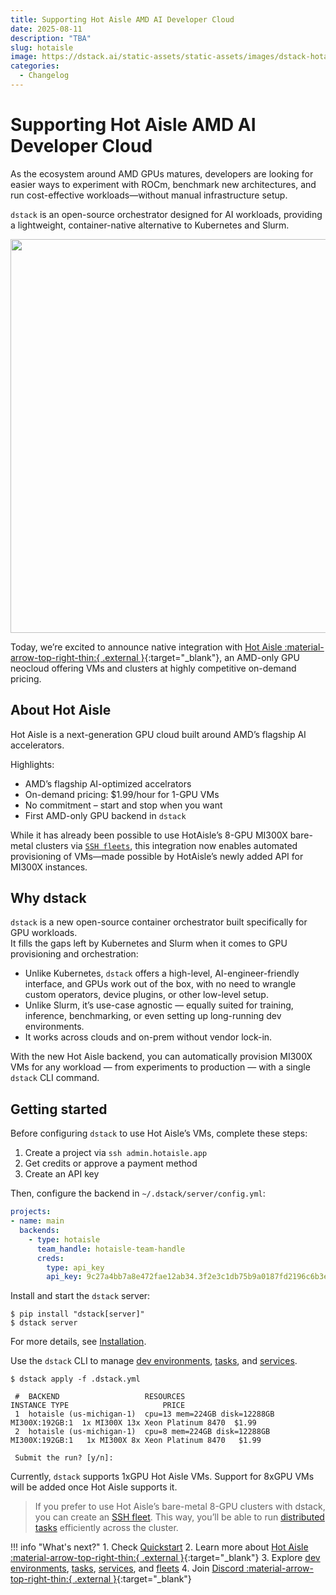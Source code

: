 ```yaml
---
title: Supporting Hot Aisle AMD AI Developer Cloud
date: 2025-08-11
description: "TBA"  
slug: hotaisle
image: https://dstack.ai/static-assets/static-assets/images/dstack-hotaisle.png
categories:
  - Changelog
---
```


# Supporting Hot Aisle AMD AI Developer Cloud

As the ecosystem around AMD GPUs matures, developers are looking for easier ways to experiment with ROCm, benchmark new architectures, and run cost-effective workloads—without manual infrastructure setup.  

`dstack` is an open-source orchestrator designed for AI workloads, providing a lightweight, container-native alternative to Kubernetes and Slurm.

<img src="https://dstack.ai/static-assets/static-assets/images/dstack-hotaisle.png" width="630"/>

Today, we’re excited to announce native integration with [Hot Aisle :material-arrow-top-right-thin:{ .external }](https://www.hotaisle.io/){:target="_blank"}, an AMD-only GPU neocloud offering VMs and clusters at highly competitive on-demand pricing.  

<!-- more -->

## About Hot Aisle

Hot Aisle is a next-generation GPU cloud built around AMD’s flagship AI accelerators.  

Highlights:

- AMD’s flagship AI-optimized accelrators
- On-demand pricing: $1.99/hour for 1-GPU VMs
- No commitment – start and stop when you want
- First AMD-only GPU backend in `dstack`

While it has already been possible to use HotAisle’s 8-GPU MI300X bare-metal clusters via [`SSH fleets`](../../docs/concepts/fleets.md#ssh-fleets), this integration now enables automated provisioning of VMs—made possible by HotAisle’s newly added API for MI300X instances.

## Why dstack

`dstack` is a new open-source container orchestrator built specifically for GPU workloads.  
It fills the gaps left by Kubernetes and Slurm when it comes to GPU provisioning and orchestration:

- Unlike Kubernetes, `dstack` offers a high-level, AI-engineer-friendly interface, and GPUs work out of the box, with no need to wrangle custom operators, device plugins, or other low-level setup.
- Unlike Slurm, it’s use-case agnostic — equally suited for training, inference, benchmarking, or even setting up long-running dev environments.
- It works across clouds and on-prem without vendor lock-in.

With the new Hot Aisle backend, you can automatically provision MI300X VMs for any workload — from experiments to production — with a single `dstack` CLI command.

## Getting started

Before configuring `dstack` to use Hot Aisle’s VMs, complete these steps:

1. Create a project via `ssh admin.hotaisle.app`
2. Get credits or approve a payment method
3. Create an API key

Then, configure the backend in `~/.dstack/server/config.yml`:

<div editor-title="~/.dstack/server/config.yml">

```yaml
projects:
- name: main
  backends:
    - type: hotaisle
      team_handle: hotaisle-team-handle
      creds:
        type: api_key
        api_key: 9c27a4bb7a8e472fae12ab34.3f2e3c1db75b9a0187fd2196c6b3e56d2b912e1c439ba08d89e7b6fcd4ef1d3f
```

</div>

Install and start the `dstack` server:

<div class="termy">

```shell
$ pip install "dstack[server]"
$ dstack server
```

</div>

For more details, see [Installation](../../docs/installation/index.md).

Use the `dstack` CLI to
manage [dev environments](../../docs/concepts/dev-environments.md), [tasks](../../docs/concepts/tasks.md),
and [services](../../docs/concepts/services.md).

<div class="termy">

```shell
$ dstack apply -f .dstack.yml

 #  BACKEND                   RESOURCES                                     INSTANCE TYPE                     PRICE   
 1  hotaisle (us-michigan-1)  cpu=13 mem=224GB disk=12288GB MI300X:192GB:1  1x MI300X 13x Xeon Platinum 8470  $1.99
 2  hotaisle (us-michigan-1)  cpu=8 mem=224GB disk=12288GB MI300X:192GB:1   1x MI300X 8x Xeon Platinum 8470   $1.99
 
 Submit the run? [y/n]:
```

</div>

Currently, `dstack` supports 1xGPU Hot Aisle VMs. Support for 8xGPU VMs will be added once Hot Aisle supports it.

> If you prefer to use Hot Aisle’s bare-metal 8-GPU clusters with dstack, you can create an [SSH fleet](../../docs/concepts/fleets.md#ssh-fleets).
> This way, you’ll be able to run [distributed tasks](../../docs/concepts/tasks.md#distributed-tasks) efficiently across the cluster.

!!! info "What's next?"
    1. Check [Quickstart](../../docs/quickstart.md)
    2. Learn more about [Hot Aisle :material-arrow-top-right-thin:{ .external }](https://hotaisle.xyz/){:target="_blank"}
    3. Explore [dev environments](../../docs/concepts/dev-environments.md), 
        [tasks](../../docs/concepts/tasks.md), [services](../../docs/concepts/services.md), 
        and [fleets](../../docs/concepts/fleets.md)
    4. Join [Discord :material-arrow-top-right-thin:{ .external }](https://discord.gg/u8SmfwPpMd){:target="_blank"}
